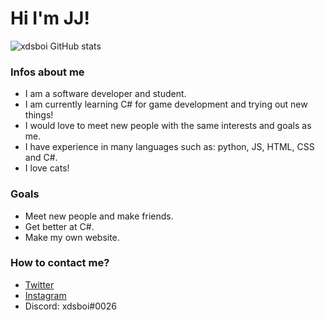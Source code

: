 # Hi I'm JJ!

![xdsboi GitHub stats](https://github-readme-stats.vercel.app/api?username=anuraghazra&show_icons=true&theme=radical)

### Infos about me
- I am a software developer and student.
- I am currently learning C# for game development and trying out new things!
- I would love to meet new people with the same interests and goals as me.
- I have experience in many languages such as: python, JS, HTML, CSS and C#.
- I love cats!

### Goals
- Meet new people and make friends.
- Get better at C#.
- Make my own website.

### How to contact me?
- [Twitter](https://twitter.com/xdsboi)
 - [Instagram](https://www.instagram.com/xdsdev/)
- Discord: xdsboi#0026

